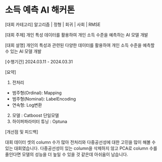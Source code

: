 # 소득 예측 AI 해커톤

[대회 카테고리]
알고리즘 | 정형 | 회귀 | 사회 | RMSE


[대회 주제] 개인 특성 데이터를 활용하여 개인 소득 수준을 예측하는 AI 모델 개발

[대회 설명] 개인의 특성과 관련된 다양한 데이터를 활용하여 개인 소득 수준을 예측할 수 있는 AI 모델 개발


[수행기간] 2024.03.11 - 2024.03.31


[요약]
1. 전처리
  - 범주형(Ordinal): Mapping
  - 범주형(Nominal): LabelEncoding
  - 연속형: Log변환
2. 모델 : Catboost 단일모델
3. 하이퍼파라미터 튜닝 : Optuna

[개선점 및 피드백]

대회 데이터 셋의 column 수가 많아 전처리와 다중공선성에 대한 고민을 많이 해볼 수 있는 대회였습니다.
다중공선성이 있는 column을 삭제하지 않고 PCA로 column 수를 줄인다면 모델의 성능을 더 높일 수 있을 것 같은데 아쉬움이 남습니다.
